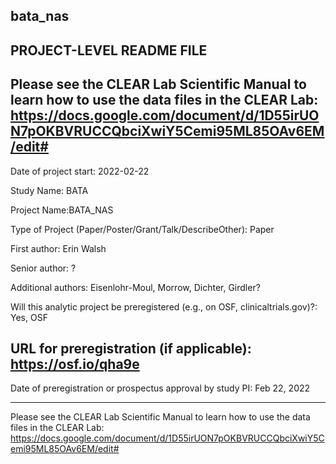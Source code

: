 ## bata_nas
 
PROJECT-LEVEL README FILE
----------
Please see the CLEAR Lab Scientific Manual to learn how to use the data files in the CLEAR Lab: https://docs.google.com/document/d/1D55irUON7pOKBVRUCCQbciXwiY5Cemi95ML85OAv6EM/edit#
----------

Date of project start: 2022-02-22

Study Name: BATA

Project Name:BATA_NAS

Type of Project (Paper/Poster/Grant/Talk/DescribeOther): Paper

First author: Erin Walsh

Senior author: ? 

Additional authors: Eisenlohr-Moul, Morrow, Dichter, Girdler?

Will this analytic project be preregistered (e.g., on OSF, clinicaltrials.gov)?: Yes, OSF

## URL for preregistration (if applicable): https://osf.io/qha9e

Date of preregistration or prospectus approval by study PI: Feb 22, 2022

----------
Please see the CLEAR Lab Scientific Manual to learn how to use the data files in the CLEAR Lab: https://docs.google.com/document/d/1D55irUON7pOKBVRUCCQbciXwiY5Cemi95ML85OAv6EM/edit#


